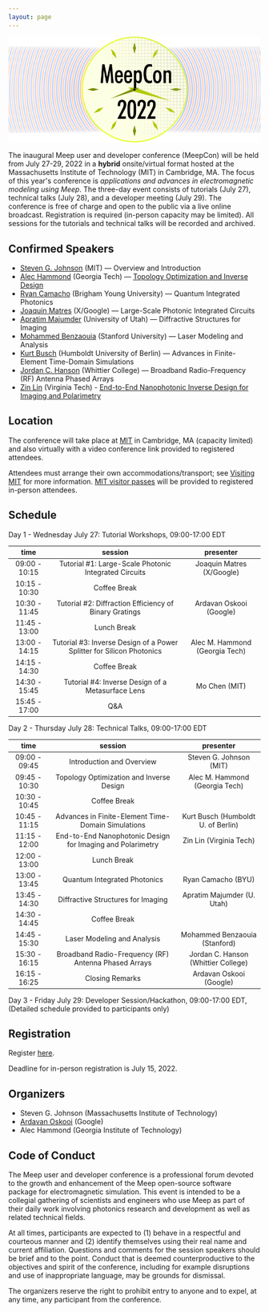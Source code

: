 ```yaml
---
layout: page
---
```

![Meep](/assets/img/meepcon_banner.png)

The inaugural Meep user and developer conference (MeepCon) will be held from July 27-29, 2022 in a **hybrid** onsite/virtual format hosted at the Massachusetts Institute of Technology (MIT) in Cambridge, MA. The focus of this year's conference is *applications and advances in electromagnetic modeling using Meep*. The three-day event consists of tutorials (July 27), technical talks (July 28), and a developer meeting (July 29). The conference is free of charge and open to the public via a live online broadcast. Registration is required (in-person capacity may be limited). All sessions for the tutorials and technical talks will be recorded and archived.

## <a name="Speakers"></a> Confirmed Speakers

- [Steven G. Johnson](https://math.mit.edu/~stevenj/) (MIT) — Overview and Introduction
- [Alec Hammond](https://scholar.google.com/citations?user=ct1EWzQAAAAJ&hl=en) (Georgia Tech) — [Topology Optimization and Inverse Design](http://doi.org/10.1364/OE.442074)
- [Ryan Camacho](https://camacholab.byu.edu/directory/ryan-camacho) (Brigham Young University) — Quantum Integrated Photonics
- [Joaquin Matres](https://www.jmatres.com/) (X/Google) — Large-Scale Photonic Integrated Circuits
- [Apratim Majumder](https://faculty.utah.edu/u0720363-Apratim_Majumder/hm/index.hml) (University of Utah) — Diffractive Structures for Imaging
- [Mohammed Benzaouia](https://scholar.google.com/citations?user=cPqTYcwAAAAJ&hl=en) (Stanford University) — Laser Modeling and Analysis
- [Kurt Busch](https://top.physik.hu-berlin.de/people/kurt-busch) (Humboldt University of Berlin) — Advances in Finite-Element Time-Domain Simulations
- [Jordan C. Hanson](https://scholar.google.com/citations?user=WXC3DeEAAAAJ&hl=en) (Whittier College) — Broadband Radio-Frequency (RF) Antenna Phased Arrays
- [Zin Lin](https://scholar.google.com/citations?user=3ZgzHLYAAAAJ&hl=en) (Virginia Tech) - [End-to-End Nanophotonic Inverse Design for Imaging and Polarimetry](https://doi.org/10.1515/nanoph-2020-0579)

## <a name="Location"></a> Location

The conference will take place at [MIT](https://web.mit.edu/) in Cambridge, MA (capacity limited) and also virtually with a video conference link provided to registered attendees.

Attendees must arrange their own accommodations/transport; see [Visiting MIT](https://www.mit.edu/visitmit/) for more information.  [MIT visitor passes](https://covidapps.mit.edu/visitors) will be provided to registered in-person attendees.

## <a name="Schedule"></a> Schedule

Day 1 - Wednesday July 27: Tutorial Workshops, 09:00-17:00 EDT

|    **time**   |                              **session**                              |          **presenter**         |
|:-------------:|:---------------------------------------------------------------------:|:------------------------------:|
| 09:00 - 10:15 |         Tutorial #1: Large-Scale Photonic Integrated Circuits         |    Joaquin Matres (X/Google)   |
| 10:15 - 10:30 |                              Coffee Break                             |                                |
| 10:30 - 11:45 |         Tutorial #2: Diffraction Efficiency of Binary Gratings        |     Ardavan Oskooi (Google)    |
| 11:45 - 13:00 |                              Lunch Break                              |                                |
| 13:00 - 14:15 | Tutorial #3: Inverse Design of a Power Splitter for Silicon Photonics | Alec M. Hammond (Georgia Tech) |
| 14:15 - 14:30 |                              Coffee Break                             |                                |
| 14:30 - 15:45 |           Tutorial #4: Inverse Design of a Metasurface Lens           |          Mo Chen (MIT)         |
| 15:45 - 17:00 |                                  Q&A                                  |                                |


Day 2 - Thursday July 28: Technical Talks, 09:00-17:00 EDT

|    **time**   |                         **session**                        |            **presenter**            |
|:-------------:|:----------------------------------------------------------:|:-----------------------------------:|
| 09:00 - 09:45 |                  Introduction and Overview                 |       Steven G. Johnson (MIT)       |
| 09:45 - 10:30 |          Topology Optimization and Inverse Design          |    Alec M. Hammond (Georgia Tech)   |
| 10:30 - 10:45 |                        Coffee Break                        |                                     |
| 10:45 - 11:15 |     Advances in Finite-Element Time-Domain Simulations     |  Kurt Busch (Humboldt U. of Berlin) |
| 11:15 - 12:00 | End-to-End Nanophotonic Design for Imaging and Polarimetry |       Zin Lin (Virginia Tech)       |
| 12:00 - 13:00 |                         Lunch Break                        |                                     |
| 13:00 - 13:45 |                Quantum Integrated Photonics                |          Ryan Camacho (BYU)         |
| 13:45 - 14:30 |             Diffractive Structures for Imaging             |      Apratim Majumder (U. Utah)     |
| 14:30 - 14:45 |                        Coffee Break                        |                                     |
| 14:45 - 15:30 |                 Laser Modeling and Analysis                |    Mohammed Benzaouia (Stanford)    |
| 15:30 - 16:15 |    Broadband Radio-Frequency (RF) Antenna Phased Arrays    | Jordan C. Hanson (Whittier College) |
| 16:15 - 16:25 |                       Closing Remarks                      |       Ardavan Oskooi (Google)       |


Day 3 - Friday July 29: Developer Session/Hackathon, 09:00-17:00 EDT, (Detailed schedule provided to participants only)

## <a name="Registration"></a> Registration

Register [here](https://docs.google.com/forms/d/e/1FAIpQLSdBNFdJau8tl6FMtjNscItTKwS5tEv2T9CQAxTfycMrs-94nA/viewform?usp=sf_link).

Deadline for in-person registration is July 15, 2022.

## Organizers

- Steven G. Johnson (Massachusetts Institute of Technology)
- [Ardavan Oskooi](http://ab-initio.mit.edu/~oskooi/) (Google)
- Alec Hammond (Georgia Institute of Technology)

## Code of Conduct

The Meep user and developer conference is a professional forum devoted to the growth and enhancement of the Meep open-source software package for electromagnetic simulation. This event is intended to be a collegial gathering of scientists and engineers who use Meep as part of their daily work involving photonics research and development as well as related technical fields.

At all times, participants are expected to (1) behave in a respectful and courteous manner and (2) identify themselves using their real name and current affiliation. Questions and comments for the session speakers should be brief and to the point. Conduct that is deemed counterproductive to the objectives and spirit of the conference, including for example disruptions and use of inappropriate language, may be grounds for dismissal.

The organizers reserve the right to prohibit entry to anyone and to expel, at any time, any participant from the conference.
